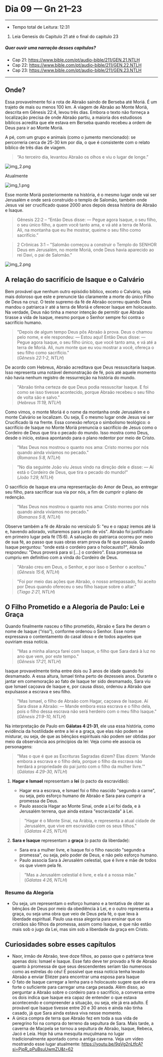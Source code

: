 # Dia 09 — Gn 21–23

--- 

- Tempo total de Leitura: 12:31

1. Leia Genesis do Capitulo 21 até o final do capitulo 23

##### Quer ouvir uma narração desses capítulos?

- Cap 21: https://www.bible.com/pt/audio-bible/211/GEN.21.NTLH
- Cap 22: https://www.bible.com/pt/audio-bible/211/GEN.22.NTLH
- Cap 23: https://www.bible.com/pt/audio-bible/211/GEN.23.NTLH

---

## Onde?

Essa provavelmente foi a rota de Abraão saindo de Berseba até Moriá. É um trajeto de mais ou menos 100 km. A viagem de Abraão ao Monte Moriá, descrita em Gênesis 22:4, levou três dias. Embora o texto não forneça a localização precisa de onde Abraão partiu, a maioria dos estudiosos bíblicos acredita que ele estava em Berseba quando recebeu a ordem de Deus para ir ao Monte Moriá.

A pé, com um grupo e animais (como o jumento mencionado): se percorreria cerca de 25-30 km por dia, o que é consistente com o relato bíblico de três dias de viagem.

> “Ao terceiro dia, levantou Abraão os olhos e viu o lugar de longe.”


![img_2.png](../../images/img_2.png)

Atualmente 

![img_1.png](../../images/img13.png)

Esse monte Moriá posteriormente na história, é o mesmo lugar onde vai ser Jerusalém e onde será construido o templo de Salomão, também onde Jesus vai ser crucificado quase 2000 anos depois dessa história de Abraão e Isaque.

> Gênesis 22:2 – “Então Deus disse: — Pegue agora Isaque, o seu filho, o seu único filho, a quem você tanto ama, e vá até a terra de Moriá. Ali, na montanha que eu lhe mostrar, queime o seu filho como sacrifício.”

> 2 Crônicas 3:1 – "Salomão começou a construir o Templo do SENHOR Deus em Jerusalém, no monte Moriá, onde Deus havia aparecido ao rei Davi, o pai de Salomão."

![img_2.png](../../images/img14.png)

## A relação do sacrifício de Isaque e o Calvário

Bem provável que nenhum outro episódio bíblico, exceto o Calvário, seja mais doloroso que este e prenuncie tão claramente a morte do único Filho de Deus na cruz. O teste supremo da fé de Abraão ocorreu quando Deus mandou o patriarca ir até a terra de Moriá e oferecer Isaque em holocausto.
Na verdade, Deus não tinha a menor intenção de permitir que Abraão tirasse a vida de Isaque, mesmo porque o Senhor sempre foi contra o sacrifício humano.

> "Depois de algum tempo Deus pôs Abraão à prova. Deus o chamou pelo nome, e ele respondeu: — Estou aqui! Então Deus disse: — Pegue agora Isaque, o seu filho único, que você tanto ama, e vá até a terra de Moriá. Ali, num monte que eu vou mostrar a você, ofereça o seu filho como sacrifício."  
> (*Gênesis 22:1-2, NTLH*)

De acordo com Hebreus, Abraão acreditava que Deus ressuscitaria Isaque. Isso representa uma notável demonstração de fé, pois até aquele momento não havia nenhum registro de ressurreição na história do mundo.

> "Abraão tinha certeza de que Deus podia ressuscitar Isaque. E foi como se isso tivesse acontecido, porque Abraão recebeu o seu filho de volta são e salvo."  
> (*Hebreus 11:19, NTLH*)

Como vimos, o monte Moriá é o nome da montanha onde Jerusalém e o monte Calvário se localizam. Ou seja, É o mesmo lugar onde Jesus vai ser Crucificado lá na frente.
Essa conexão reforça o simbolismo teológico: o sacrifício de Isaque no Monte Moriá prenuncia o sacrifício de Jesus como o Cordeiro de Deus que tira o pecado do mundo. Isso mostra como Deus, desde o início, estava apontando para o plano redentor por meio de Cristo.

> "Mas Deus nos mostrou o quanto nos ama: Cristo morreu por nós quando ainda vivíamos no pecado."  
> (*Romanos 5:8, NTLH*) 

> "No dia seguinte João viu Jesus vindo na direção dele e disse: — Aí está o Cordeiro de Deus, que tira o pecado do mundo!"  
> (*João 1:29, NTLH*)

O sacrifício de Isaque era uma representação do Amor de Deus, ao entregar seu filho, para sacrificar sua via por nós, a fim de cumprir o plano de redenção.

> "Mas Deus nos mostrou o quanto nos ama: Cristo morreu por nós quando ainda vivíamos no pecado."  
> (*Romanos 5:8, NTLH*)

Observe também a fé de Abraão no versículo 5: "eu e o rapaz iremos até lá e, havendo adorado, voltaremos para junto de vós". Abraão foi justificado em primeiro lugar pela fé (15:6).
A salvação do patriarca ocorreu por meio de sua fé, ao passo que suas obras eram prova da fé que possuía. Quando Isaque perguntou: "onde está o cordeiro para o holocausto?", Abraão respondeu: "Deus proverá para si […] o cordeiro".
Essa promessa se cumpriu em definitivo com a vinda do Cordeiro de Deus.

> "Abraão creu em Deus, o Senhor, e por isso o Senhor o aceitou."  
> (*Gênesis 15:6, NTLH*)

> "Foi por meio das ações que Abraão, o nosso antepassado, foi aceito por Deus quando ofereceu o seu filho Isaque sobre o altar."  
> (*Tiago 2:21, NTLH*)

## O Filho Prometido e a Alegoria de Paulo: Lei e Graça

Quando finalmente nasceu o filho prometido, Abraão e Sara lhe deram o nome de Isaque (“riso”), conforme ordenou o Senhor.
Esse nome expressava o contentamento do casal idoso e de todos aqueles que ouviriam essa notícia.

> "Mas a minha aliança farei com Isaque, o filho que Sara dará à luz no ano que vem, por este tempo."  
> (*Gênesis 17:21, NTLH*)

Isaque provavelmente tinha entre dois ou 3 anos de idade quando foi desmamado. A essa altura, Ismael tinha perto de dezesseis anos. Durante o jantar em comemoração ao fato de Isaque ter sido desmamado, Sara viu que Ismael caçoava de Isaque e, por causa disso, ordenou a Abraão que expulsasse a escrava e seu filho.

> "Mas Ismael, o filho de Abraão com Hagar, caçoava de Isaque. Aí Sara disse a Abraão: — Mande embora essa escrava e o filho dela, pois o filho dessa escrava não será herdeiro com o meu filho Isaque."  
> (*Gênesis 21:9-10, NTLH*)

Na interpretação de Paulo em **Gálatas 4:21-31**, ele usa essa história, como evidência da hostilidade entre a lei e a graça, que elas não podem se misturar, ou seja, de que as bênçãos espirituais não podem ser obtidas por meio da observância aos princípios da lei:
Veja como ele associa os personagens:

> "Mas o que é que as Escrituras Sagradas dizem? Elas dizem: 'Mande embora a escrava e o filho dela, porque o filho da escrava não herdará a propriedade do pai junto com o filho da mulher livre.'"  
> (*Gálatas 4:29-30, NTLH*)

1. **Hagar e Ismael** representam a **lei** (o pacto da escravidão):
   - Hagar era a escrava, e Ismael foi o filho nascido "segundo a carne", ou seja, pelo esforço humano de Abraão e Sara para cumprir a promessa de Deus.
   - Paulo associa Hagar ao Monte Sinai, onde a Lei foi dada, e à Jerusalém terrena, que ainda estava "escravizada" à Lei.

   > "Hagar é o Monte Sinai, na Arábia, e representa a atual cidade de Jerusalém, que vive em escravidão com os seus filhos."  
   > (*Gálatas 4:25, NTLH*)

2. **Sara e Isaque** representam a **graça** (o pacto da liberdade):
   - Sara era a mulher livre, e Isaque foi o filho nascido "segundo a promessa", ou seja, pelo poder de Deus, e não pelo esforço humano.
   - Paulo associa Sara à Jerusalém celestial, que é livre e mãe de todos os que vivem pela fé.

   > "Mas a Jerusalém celestial é livre, e ela é a nossa mãe."  
   > (*Gálatas 4:26, NTLH*)

### Resumo da Alegoria
- Ou seja, um representam o esforço humano e a tentativa de obter as bênçãos de Deus por meio da obediência à Lei, e o outro representa a graça, ou seja
  uma obra que veio de Deus pela fé, o que leva à liberdade espiritual. Paulo usa essa alegoria para ensinar que os cristãos
  são filhos da promessa, assim como Isaque, e que não estão mais sob o jugo da Lei, mas sim sob a liberdade da graça em Cristo.

## Curiosidades sobre esses capítulos

- Naor, irmão de Abraão, teve doze filhos, ao passo que o patriarca teve apenas dois: Ismael e Isaque. Esse fato deve ter provado a fé de Abraão quanto à promessa de que seus descendentes seriam tão numerosos como as estrelas do céu! É possível que essa notícia tenha levado Abraão a enviar Eliézer para encontrar uma esposa para Isaque
- O fato de Isaque carregar a lenha para o holocausto sugere que ele era forte o suficiente para carregar uma carga pesada. Além disso, ao perguntar a Abraão sobre o cordeiro para o sacrifício, a conversa entre os dois indica que Isaque era capaz de entender o que estava acontecendo e compreender a situação, ou seja, ele já era adulto. É provável que Isaque tivesse entre 20 e 30 anos e ainda não tinha casado, já que Sara ainda estava viva nesse momento.
- A única compra de terra que Abraão fez em toda a sua vida de peregrino foi na compra do terreno da sepultura de Sara. Mais tarde, a caverna de Macpela se tornou a sepultura de Abraão, Isaque, Rebeca, Jacó e Leia. Hoje há uma mesquita muçulmana no lugar tradicionalmente apontado como a antiga caverna. Veja um vídeo mostrando esse lugar atualmente: https://youtu.be/9qVg2nLtfcA?si=PjpR_pPuBsuUwmZU&t=62 
